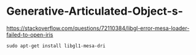 # Generative-Articulated-Object-s-

https://stackoverflow.com/questions/72110384/libgl-error-mesa-loader-failed-to-open-iris
```
sudo apt-get install libgl1-mesa-dri
```